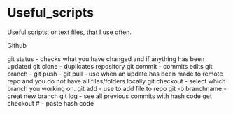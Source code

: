 # Useful_scripts
Useful scripts, or text files, that I use often.

Github

git status - checks what you have changed and if anything has been updated
git clone - duplicates repository
git commit - commits edits
git branch - 
git push - 
git pull - use when an update has been made to remote repo and you do not have all files/folders locally
git checkout - select which branch you working on.
git add - use to add file to repo
git -b branchname - creat new branch
git log - see all previous commits with hash code
get checkout # - paste hash code
